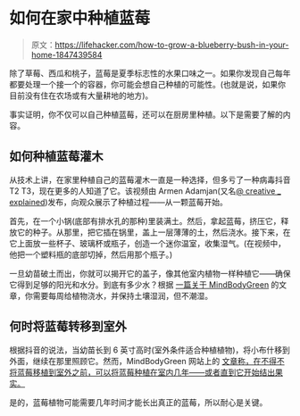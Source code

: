 # 如何在家中种植蓝莓

> 原文：<https://lifehacker.com/how-to-grow-a-blueberry-bush-in-your-home-1847439584>

除了草莓、西瓜和桃子，蓝莓是夏季标志性的水果口味之一。如果你发现自己每年都要处理一个接一个的容器，你可能会想自己种植的可能性。(也就是说，如果你目前没有住在农场或有大量耕地的地方)。



事实证明，你不仅可以自己种植蓝莓，还可以在厨房里种植。以下是需要了解的内容。

## 如何种植蓝莓灌木

从技术上讲，在家里种植自己的蓝莓灌木一直是一种选择，但多亏了一种病毒抖音 T2 T3，现在更多的人知道了它。该视频由 Armen Adamjan(又名[@ creative _ explained](https://www.instagram.com/creative_explained/?hl=en))发布，向观众展示了种植过程——从一颗蓝莓开始。

首先，在一个小锅(底部有排水孔的那种)里装满土。然后，拿起蓝莓，挤压它，释放它的种子。从那里，把它插在锅里，盖上一层薄薄的土，然后浇水。接下来，在它上面放一些杯子、玻璃杯或瓶子，创造一个迷你温室，收集湿气。(在视频中，他把一个塑料瓶的底部切掉，然后用那个瓶子。)

一旦幼苗破土而出，你就可以揭开它的盖子，像其他室内植物一样种植它——确保它得到足够的阳光和水分。到底有多少水？根据 [一篇关于 MindBodyGreen](https://www.mindbodygreen.com/articles/how-to-grow-blueberry-bush-with-just-single-blueberry) 的文章，你需要每周给植物浇水，并保持土壤湿润，但不潮湿。

## 何时将蓝莓转移到室外

根据抖音的说法，当幼苗长到 6 英寸高时(室外条件适合种植植物)，将小布什移到外面，继续在那里照顾它。然而，MindBodyGreen 网站上的 [文章称，在不得不将蓝莓移植到室外之前，可以将蓝莓种植在室内几年——或者直到它开始结出果实。](https://www.mindbodygreen.com/articles/how-to-grow-blueberry-bush-with-just-single-blueberry)

是的，蓝莓植物可能需要几年时间才能长出真正的蓝莓，所以耐心是关键。